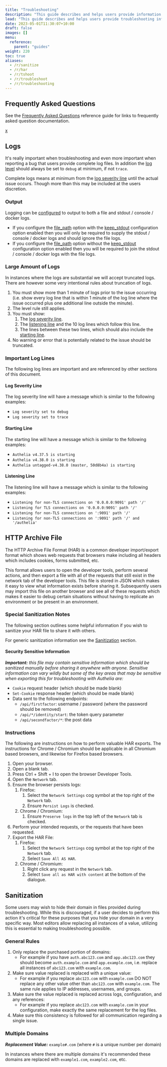 ```yaml
---
title: "Troubleshooting"
description: "This guide describes and helps users provide information during troubleshooting including sanitization etc"
lead: "This guide describes and helps users provide troubleshooting information."
date: 2023-05-01T11:30:07+10:00
draft: false
images: []
menu:
  reference:
    parent: "guides"
weight: 220
toc: true
aliases:
  - /r/sanitize
  - /r/har
  - /r/tshoot
  - /r/troubleshoot
  - /r/troubleshooting
---
```


## Frequently Asked Questions

See the [Frequently Asked Questions](frequently-asked-questions.md) reference guide for links to frequently asked
question documentation.

[x](#http-archive-file)

## Logs

It's really important when troubleshooting and even more important when reporting a bug that users provide complete
log files. In addition the [log level](../../configuration/miscellaneous/logging.md#level) should always be set to
`debug` at minimum, if not `trace`.

Complete logs means at minimum from the [log severity line](#log-severity-line) until the actual issue occurs. Though
more than this may be included at the users discretion.

### Output

Logging can be [configured](../../configuration/miscellaneous/logging.md) to output to both a file and stdout / console
/ docker logs.

- If you configure the [file_path] option with the [keep_stdout] configuration option enabled then you will only be
  required to supply the stdout / console / docker logs and should ignore the file logs.
- If you configure the [file_path] option without the [keep_stdout] configuration option enabled then you will be
  required to join the stdout / console / docker logs with the file logs.

[keep_stdout]: ../../configuration/miscellaneous/logging.md#keepstdout
[file_path]: ../../configuration/miscellaneous/logging.md#filepath

### Large Amount of Logs

In instances where the logs are substantial we will accept truncated logs. There are however some very intentional rules
about truncation of logs.

1. You must show more than 1 minute of logs prior to the issue occurring (i.e. show every log line that is within 1
   minute of the log line where the issue occurred plus one additional line outside the minute).
2. The level rule still applies.
3. You must show:
   1. The [log severity line](#log-severity-line).
   2. The [listening line](#listening-line) and the 10 log lines which follow this line.
   3. The lines between these two lines, which should also include the [starting line](#starting-line).
4. No warning or error that is potentially related to the issue should be truncated.

### Important Log Lines

The following log lines are important and are referenced by other sections of this document.

#### Log Severity Line

The log severity line will have a message which is similar to the following examples:

- `Log severity set to debug`
- `Log severity set to trace`

#### Starting Line

The starting line will have a message which is similar to the following examples:

- `Authelia v4.37.5 is starting`
- `Authelia v4.38.0 is starting`
- `Authelia untagged-v4.38.0 (master, 50d8b4a) is starting`

#### Listening Line

The listening line will have a message which is similar to the following examples:

- `Listening for non-TLS connections on '0.0.0.0:9091' path '/'`
- `Listening for TLS connections on '0.0.0.0:9091' path '/'`
- `Listening for non-TLS connections on ':9091' path '/'`
- `Listening for non-TLS connections on ':9091' path '/' and '/authelia'`

## HTTP Archive File

The HTTP Archive File Format (HAR) is a common developer import/export format which shows web requests that browsers
make including all headers which includes cookies, forms submitted, etc.

This format allows users to open the developer tools, perform several actions, and then export a file with all of the
requests that still exist in the network tab of the developer tools. This file is stored in JSON which makes it easy to
view what information exists before sharing it. Subsequently users may import this file on another browser and see all
of these requests which makes it easier to debug certain situations without having to replicate an environment or be
present in an environment.

### Special Sanitization Notes

The following section outlines some helpful information if you wish to sanitize your HAR file to share it with others.

For generic sanitization information see the [Sanitization](troubleshooting.md#sanitization) section.

#### Security Sensitive Information

*__Important:__ this file may contain sensitive information which should be sanitized manually before sharing it
anywhere with anyone. Sensitive information can vary wildly but some of the key areas that may be sensitive when
exporting this for troubleshooting with Authelia are:*
- `Cookie` request header (which should be made blank)
- `Set-Cookie` response header (which should be made blank)
- Data sent to the following endpoints:
  - `/api/firstfactor`: username / password (where the password should be removed)
  - `/api/*/identity/start`: the token query parameter
  - `/api/secondfactor/*`: the post data

### Instructions

The following are instructions on how to perform valuable HAR exports. The instructions for Chrome / Chromium should be
applicable in all Chromium based browsers, and likewise for Firefox based browsers.

1. Open your browser.
2. Open a blank tab.
3. Press Ctrl + Shift + I to open the browser Developer Tools.
4. Open the `Network` tab.
5. Ensure the browser persists logs:
   1. Firefox:
      1. Select the `Network Settings` cog symbol at the top right of the `Network` tab.
      2. Ensure `Persist Logs` is checked.
   2. Chrome / Chromium:
      1. Ensure `Preserve logs` in the top left of the `Network` tab is checked.
6. Perform your intended requests, or the requests that have been requested.
7. Export the HAR File:
   1. Firefox:
      1. Select the `Network Settings` cog symbol at the top right of the `Network` tab.
      2. Select `Save All AS HAR`.
   2. Chrome / Chromium:
      1. Right click any request in the `Network` tab.
      2. Select `Save all as HAR with content` at the bottom of the dialogue.

## Sanitization

Some users may wish to hide their domain in files provided during troubleshooting. While this is discouraged, if a user
decides to perform this action it's critical for these purposes that you hide your domain in a very specific
way. Most editors allow replacing all instances of a value, utilizing this is essential to making troubleshooting
possible.

### General Rules

1. Only replace the purchased portion of domains:
   - For example if you have `auth.abc123.com` and `app.abc123.com` they
   should become `auth.example.com` and `app.example.com`, i.e. replace all instances of `abc123.com` with `example.com`.
2. Make sure value replaced is replaced with a unique value:
   - For example if you replace `abc123.com` with `example.com` DO NOT replace any other value other than `abc123.com` with
   `example.com`. The same rule applies to IP addresses, usernames, and groups.
3. Make sure the value replaced is replaced across logs, configuration, and any references:
   - For example if you replace `abc123.com` with `example.com` in your configuration, make exactly the same replacement
   for the log files.
4. Make sure this consistency is followed for all communication regarding a single issue.

### Multiple Domains

*__Replacement Value:__* `example#.com` (where `#` is a unique number per domain)

In instances where there are multiple domains it's recommended these domains are replaced with `example1.com`,
`example2.com`, etc.
